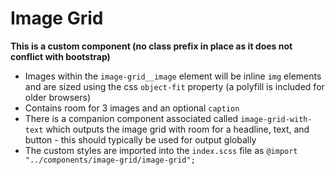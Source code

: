 # Image Grid

**This is a custom component (no class prefix in place as it does not conflict with bootstrap)**

- Images within the `image-grid__image` element will be inline `img` elements and are sized using the css `object-fit` property (a polyfill is included for older browsers)
- Contains room for 3 images and an optional `caption`
- There is a companion component associated called `image-grid-with-text` which outputs the image grid with room for a headline, text, and button - this should typically be used for output globally
- The custom styles are imported into the `index.scss` file as `@import "../components/image-grid/image-grid";`
